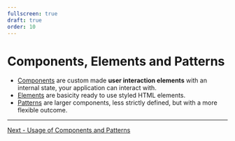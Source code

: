 ```yaml
---
fullscreen: true
draft: true
order: 10
---
```


<Intro>

# Components, Elements and Patterns

- [Components](!/uilib/components) are custom made **user interaction elements** with an internal state, your application can interact with.
- [Elements](!/uilib/elements) are basicity ready to use styled HTML elements.
- [Patterns](!/uilib/patterns) are larger components, less strictly defined, but with a more flexible outcome.

</Intro>

---

[Next - Usage of Components and Patterns](/uilib/intro/11-usage-of-components-elements?fullscreen)
